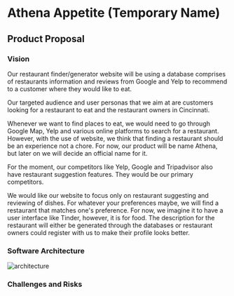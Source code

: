 # Athena Appetite (Temporary Name)
## Product Proposal
### Vision 

Our restaurant finder/generator website will be using a database comprises of restaurants information and reviews from Google and Yelp to recommend to a customer where they would like to eat. 

Our targeted audience and user personas that we aim at are customers looking for a restaurant to eat and the restaurant owners in Cincinnati.

Whenever we want to find places to eat, we would need to go through Google Map, Yelp and various online platforms to search for a restaurant. However, with the use of website, we think that finding a restaurant should be an experience not a chore. For now, our product will be name Athena, but later on we will decide an official name for it. 

For the moment, our competitors like Yelp, Google and Tripadvisor also have restaurant suggestion features. They would be our primary competitors.

We would like our website to focus only on restaurant suggesting and reviewing of dishes. For whatever your preferences maybe, we will find a restaurant that matches one's preference. For now, we imagine it to have a user interface like Tinder, however, it is for food. The description for the restaurant will either be generated through the databases or restaurant owners could register with us to make their profile looks better.

### Software Architecture

![architecture](https://user-images.githubusercontent.com/74561706/219219638-44414e8c-8b71-4c28-8626-44eddff843bd.png)

### Challenges and Risks
